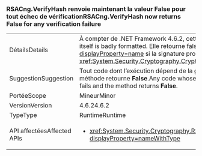 ### <a name="rsacngverifyhash-now-returns-false-for-any-verification-failure"></a><span data-ttu-id="d1296-101">RSACng.VerifyHash renvoie maintenant la valeur False pour tout échec de vérification</span><span class="sxs-lookup"><span data-stu-id="d1296-101">RSACng.VerifyHash now returns False for any verification failure</span></span>

|   |   |
|---|---|
|<span data-ttu-id="d1296-102">Détails</span><span class="sxs-lookup"><span data-stu-id="d1296-102">Details</span></span>|<span data-ttu-id="d1296-103">À compter de .NET Framework 4.6.2, cette méthode retourne <strong>False</strong> si la signature proprement dite est incorrect.</span><span class="sxs-lookup"><span data-stu-id="d1296-103">Starting with the .NET Framework 4.6.2, this method returns <strong>False</strong> if the signature itself is badly formatted.</span></span> <span data-ttu-id="d1296-104">Elle retourne false pour tout échec de vérification. Dans le .NET Framework 4.6 et 4.6.1, la méthode lève un <xref:System.Security.Cryptography.CryptographicException?displayProperty=name> si la signature proprement dite est incorrect.</span><span class="sxs-lookup"><span data-stu-id="d1296-104">It now returns false for any verification failure.In the .NET Framework 4.6 and 4.6.1, the method throws a <xref:System.Security.Cryptography.CryptographicException?displayProperty=name> if the signature itself is badly formatted.</span></span>|
|<span data-ttu-id="d1296-105">Suggestion</span><span class="sxs-lookup"><span data-stu-id="d1296-105">Suggestion</span></span>|<span data-ttu-id="d1296-106">Tout code dont l’exécution dépend de la gestion du <xref:System.Security.Cryptography.CryptographicException?displayProperty=name> doit s’exécuter à la place si la validation échoue et la méthode retourne <strong>False</strong>.</span><span class="sxs-lookup"><span data-stu-id="d1296-106">Any code whose execution depends on handling the <xref:System.Security.Cryptography.CryptographicException?displayProperty=name> should instead execute if validation fails and the method returns <strong>False</strong>.</span></span>|
|<span data-ttu-id="d1296-107">Portée</span><span class="sxs-lookup"><span data-stu-id="d1296-107">Scope</span></span>|<span data-ttu-id="d1296-108">Mineur</span><span class="sxs-lookup"><span data-stu-id="d1296-108">Minor</span></span>|
|<span data-ttu-id="d1296-109">Version</span><span class="sxs-lookup"><span data-stu-id="d1296-109">Version</span></span>|<span data-ttu-id="d1296-110">4.6.2</span><span class="sxs-lookup"><span data-stu-id="d1296-110">4.6.2</span></span>|
|<span data-ttu-id="d1296-111">Type</span><span class="sxs-lookup"><span data-stu-id="d1296-111">Type</span></span>|<span data-ttu-id="d1296-112">Runtime</span><span class="sxs-lookup"><span data-stu-id="d1296-112">Runtime</span></span>|
|<span data-ttu-id="d1296-113">API affectées</span><span class="sxs-lookup"><span data-stu-id="d1296-113">Affected APIs</span></span>|<ul><li><xref:System.Security.Cryptography.RSACng.VerifyHash(System.Byte[],System.Byte[],System.Security.Cryptography.HashAlgorithmName,System.Security.Cryptography.RSASignaturePadding)?displayProperty=nameWithType></li></ul>|

